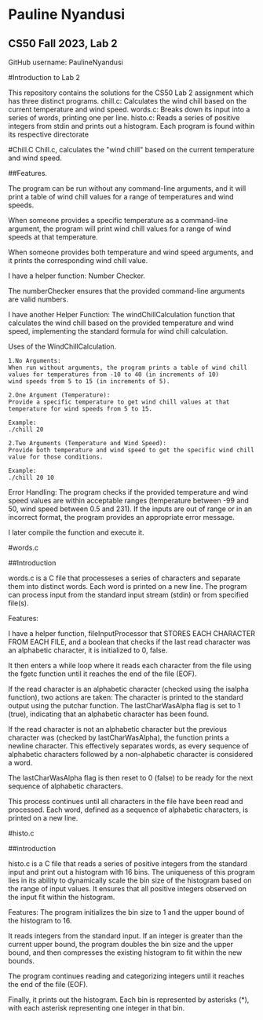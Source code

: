 # Pauline Nyandusi
## CS50 Fall 2023, Lab 2

GitHub username: PaulineNyandusi

#Introduction to Lab 2

This repository contains the solutions for the CS50 Lab 2 assignment which has three distinct programs. 
chill.c: Calculates the wind chill based on the current temperature and wind speed.
words.c: Breaks down its input into a series of words, printing one per line.
histo.c: Reads a series of positive integers from stdin and prints out a histogram.
Each program is found within its respective directorate

#Chill.C
Chill.c, calculates the "wind chill" based on the current temperature and wind speed. 

##Features.

The program can be run without any command-line arguments, and it will print a table of wind chill values for a range of temperatures and wind speeds.

When someone provides a specific temperature as a command-line argument, the program will print wind chill values for a range of wind speeds at that temperature.

When someone provides both temperature and wind speed arguments, and it prints the corresponding wind chill value.

I have a helper function: Number Checker.

The numberChecker ensures that the provided command-line arguments are valid numbers. 

I have another Helper Function: The windChillCalculation function that calculates the wind chill based on the provided temperature and wind speed, implementing the standard formula for wind chill calculation.

Uses of the WindChillCalculation.

    1.No Arguments:
    When run without arguments, the program prints a table of wind chill values for temperatures from -10 to 40 (in increments of 10)     
    wind speeds from 5 to 15 (in increments of 5).

    2.One Argument (Temperature):
    Provide a specific temperature to get wind chill values at that temperature for wind speeds from 5 to 15.

    Example:
    ./chill 20

    2.Two Arguments (Temperature and Wind Speed):
    Provide both temperature and wind speed to get the specific wind chill value for those conditions.

    Example:
    ./chill 20 10

Error Handling:
The program checks if the provided temperature and wind speed values are within acceptable ranges (temperature between -99 and 50, wind speed between 0.5 and 231).
If the inputs are out of range or in an incorrect format, the program provides an appropriate error message.

I later compile the function and execute it.


#words.c

##Introduction

words.c is a C file that processeses a series of characters and separate them into distinct words. Each word is printed on a new line. The program can process input from the standard input stream (stdin) or from specified file(s).

Features:

I have a helper function, fileInputProcessor that STORES EACH CHARACTER FROM EACH FILE, and a boolean that checks if the last read character was an alphabetic character, it is initialized to 0, false. 

It then enters a while loop where it reads each character from the file using the fgetc function until it reaches the end of the file (EOF).

If the read character is an alphabetic character (checked using the isalpha function), two actions are taken:
The character is printed to the standard output using the putchar function.
The lastCharWasAlpha flag is set to 1 (true), indicating that an alphabetic character has been found.


If the read character is not an alphabetic character but the previous character was (checked by lastCharWasAlpha), the function prints a newline character. This effectively separates words, as every sequence of alphabetic characters followed by a non-alphabetic character is considered a word.

The lastCharWasAlpha flag is then reset to 0 (false) to be ready for the next sequence of alphabetic characters.


This process continues until all characters in the file have been read and processed. Each word, defined as a sequence of alphabetic characters, is printed on a new line.


#histo.c

##introduction

histo.c is a C file that reads a series of positive integers from the standard input and print out a histogram with 16 bins. The uniqueness of this program lies in its ability to dynamically scale the bin size of the histogram based on the range of input values. It ensures that all positive integers observed on the input fit within the histogram.

Features:
The program initializes the bin size to 1 and the upper bound of the histogram to 16.

It reads integers from the standard input. If an integer is greater than the current upper bound, the program doubles the bin size and the upper bound, and then compresses the existing histogram to fit within the new bounds.

The program continues reading and categorizing integers until it reaches the end of the file (EOF).

Finally, it prints out the histogram. Each bin is represented by asterisks (*), with each asterisk representing one integer in that bin.


